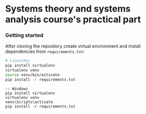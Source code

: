 # Systems theory and systems analysis course's practical part
### Getting started
After cloning the repository create virtual environment and install dependencies from `requirements.txt`:
```bash
# Linux/Mac
pip install virtualenv
virtualenv venv
source venv/bin/activate
pip install -r requirements.txt
```

```
:: Windows
pip install virtualenv
virtualenv venv
venv\Scripts\activate
pip install -r requirements.txt
```

